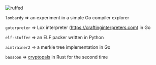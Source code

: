 ![ruffed](https://github.com/ruffed/r/assets/71291879/7f0b9673-6fcd-43a6-b0c2-1384a920c3c3)

`lombardy` => an experiment in a simple Go compiler explorer

`goterpreter` => Lox interpreter (https://craftinginterpreters.com) in Go

`elf-stuffer` => an ELF packer written in Python

`aimtrainer2` => a merkle tree implementation in Go

`bassoon` => [cryptopals](https://www.cryptopals.com) in Rust for the second time
